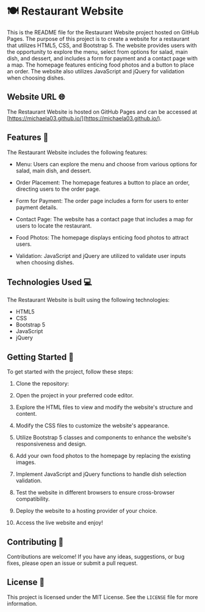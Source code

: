 # 🍽️ Restaurant Website

This is the README file for the Restaurant Website project hosted on GitHub Pages. The purpose of this project is to create a website for a restaurant that utilizes HTML5, CSS, and Bootstrap 5. The website provides users with the opportunity to explore the menu, select from options for salad, main dish, and dessert, and includes a form for payment and a contact page with a map. The homepage features enticing food photos and a button to place an order. The website also utilizes JavaScript and jQuery for validation when choosing dishes.

## Website URL 🌐

The Restaurant Website is hosted on GitHub Pages and can be accessed at [https://michaela03.github.io/](https://michaela03.github.io/).

## Features 🌟

The Restaurant Website includes the following features:

- Menu: Users can explore the menu and choose from various options for salad, main dish, and dessert.

- Order Placement: The homepage features a button to place an order, directing users to the order page.

- Form for Payment: The order page includes a form for users to enter payment details.

- Contact Page: The website has a contact page that includes a map for users to locate the restaurant.

- Food Photos: The homepage displays enticing food photos to attract users.

- Validation: JavaScript and jQuery are utilized to validate user inputs when choosing dishes.

## Technologies Used 💻

The Restaurant Website is built using the following technologies:

- HTML5
- CSS
- Bootstrap 5
- JavaScript
- jQuery

## Getting Started 🚀

To get started with the project, follow these steps:

1. Clone the repository:

2. Open the project in your preferred code editor.

3. Explore the HTML files to view and modify the website's structure and content.

4. Modify the CSS files to customize the website's appearance.

5. Utilize Bootstrap 5 classes and components to enhance the website's responsiveness and design.

6. Add your own food photos to the homepage by replacing the existing images.

7. Implement JavaScript and jQuery functions to handle dish selection validation.

8. Test the website in different browsers to ensure cross-browser compatibility.

9. Deploy the website to a hosting provider of your choice.

10. Access the live website and enjoy!

## Contributing 👥

Contributions are welcome! If you have any ideas, suggestions, or bug fixes, please open an issue or submit a pull request.

## License 📄

This project is licensed under the MIT License. See the `LICENSE` file for more information.

